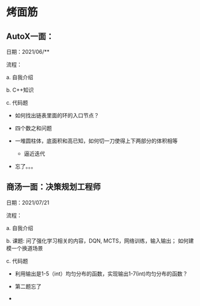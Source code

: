 # 烤面筋

## AutoX一面：

日期：2021/06/**

流程：

a. 自我介绍

b. C++知识

c. 代码题

* 如何找出链表里面的环的入口节点？
* 四个数之和问题
* 一堆圆柱体，底面积和高已知，如何切一刀使得上下两部分的体积相等
  * 逼近迭代

* 忘了。。。

## 商汤一面：决策规划工程师

日期：2021/07/21

流程：

a. 自我介绍

b. 课题: 问了强化学习相关的内容，DQN, MCTS，网络训练，输入输出； 如何建模一个换道场景

c. 代码题

* 利用输出是1-5（int）均匀分布的函数，实现输出1-7(int)均匀分布的函数？
* 第二题忘了

* 